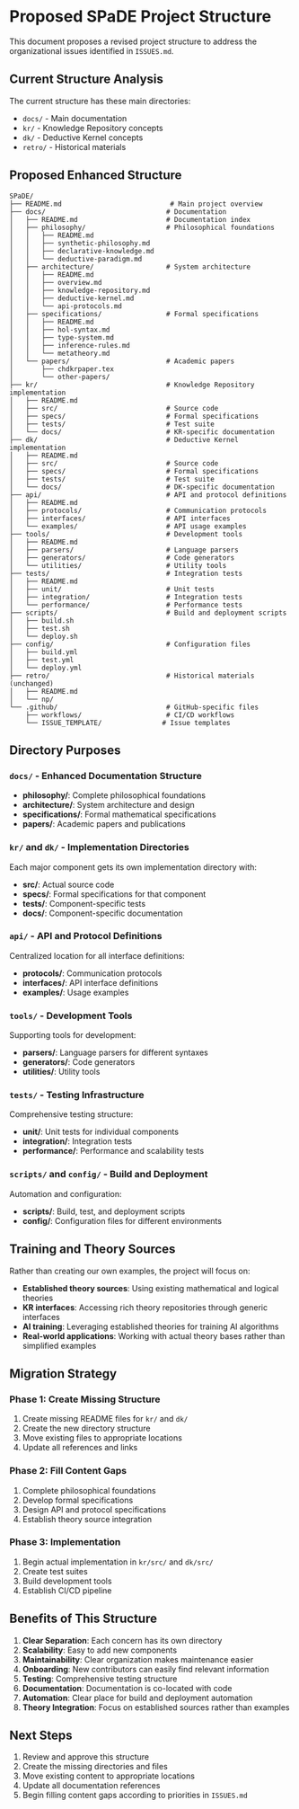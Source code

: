 # Proposed SPaDE Project Structure

This document proposes a revised project structure to address the organizational issues identified in `ISSUES.md`.

## Current Structure Analysis

The current structure has these main directories:
- `docs/` - Main documentation
- `kr/` - Knowledge Repository concepts
- `dk/` - Deductive Kernel concepts  
- `retro/` - Historical materials

## Proposed Enhanced Structure

```
SPaDE/
├── README.md                           # Main project overview
├── docs/                              # Documentation
│   ├── README.md                      # Documentation index
│   ├── philosophy/                    # Philosophical foundations
│   │   ├── README.md
│   │   ├── synthetic-philosophy.md
│   │   ├── declarative-knowledge.md
│   │   └── deductive-paradigm.md
│   ├── architecture/                  # System architecture
│   │   ├── README.md
│   │   ├── overview.md
│   │   ├── knowledge-repository.md
│   │   ├── deductive-kernel.md
│   │   └── api-protocols.md
│   ├── specifications/                # Formal specifications
│   │   ├── README.md
│   │   ├── hol-syntax.md
│   │   ├── type-system.md
│   │   ├── inference-rules.md
│   │   └── metatheory.md
│   └── papers/                        # Academic papers
│       ├── chdkrpaper.tex
│       └── other-papers/
├── kr/                                # Knowledge Repository implementation
│   ├── README.md
│   ├── src/                           # Source code
│   ├── specs/                         # Formal specifications
│   ├── tests/                         # Test suite
│   └── docs/                          # KR-specific documentation
├── dk/                                # Deductive Kernel implementation
│   ├── README.md
│   ├── src/                           # Source code
│   ├── specs/                         # Formal specifications
│   ├── tests/                         # Test suite
│   └── docs/                          # DK-specific documentation
├── api/                               # API and protocol definitions
│   ├── README.md
│   ├── protocols/                     # Communication protocols
│   ├── interfaces/                    # API interfaces
│   └── examples/                      # API usage examples
├── tools/                             # Development tools
│   ├── README.md
│   ├── parsers/                       # Language parsers
│   ├── generators/                    # Code generators
│   └── utilities/                     # Utility tools
├── tests/                             # Integration tests
│   ├── README.md
│   ├── unit/                          # Unit tests
│   ├── integration/                   # Integration tests
│   └── performance/                   # Performance tests
├── scripts/                           # Build and deployment scripts
│   ├── build.sh
│   ├── test.sh
│   └── deploy.sh
├── config/                            # Configuration files
│   ├── build.yml
│   ├── test.yml
│   └── deploy.yml
├── retro/                             # Historical materials (unchanged)
│   ├── README.md
│   └── np/
└── .github/                           # GitHub-specific files
    ├── workflows/                     # CI/CD workflows
    └── ISSUE_TEMPLATE/               # Issue templates
```

## Directory Purposes

### `docs/` - Enhanced Documentation Structure
- **philosophy/**: Complete philosophical foundations
- **architecture/**: System architecture and design
- **specifications/**: Formal mathematical specifications
- **papers/**: Academic papers and publications

### `kr/` and `dk/` - Implementation Directories
Each major component gets its own implementation directory with:
- **src/**: Actual source code
- **specs/**: Formal specifications for that component
- **tests/**: Component-specific tests
- **docs/**: Component-specific documentation

### `api/` - API and Protocol Definitions
Centralized location for all interface definitions:
- **protocols/**: Communication protocols
- **interfaces/**: API interface definitions
- **examples/**: Usage examples

### `tools/` - Development Tools
Supporting tools for development:
- **parsers/**: Language parsers for different syntaxes
- **generators/**: Code generators
- **utilities/**: Utility tools

### `tests/` - Testing Infrastructure
Comprehensive testing structure:
- **unit/**: Unit tests for individual components
- **integration/**: Integration tests
- **performance/**: Performance and scalability tests

### `scripts/` and `config/` - Build and Deployment
Automation and configuration:
- **scripts/**: Build, test, and deployment scripts
- **config/**: Configuration files for different environments

## Training and Theory Sources

Rather than creating our own examples, the project will focus on:
- **Established theory sources**: Using existing mathematical and logical theories
- **KR interfaces**: Accessing rich theory repositories through generic interfaces
- **AI training**: Leveraging established theories for training AI algorithms
- **Real-world applications**: Working with actual theory bases rather than simplified examples

## Migration Strategy

### Phase 1: Create Missing Structure
1. Create missing README files for `kr/` and `dk/`
2. Create the new directory structure
3. Move existing files to appropriate locations
4. Update all references and links

### Phase 2: Fill Content Gaps
1. Complete philosophical foundations
2. Develop formal specifications
3. Design API and protocol specifications
4. Establish theory source integration

### Phase 3: Implementation
1. Begin actual implementation in `kr/src/` and `dk/src/`
2. Create test suites
3. Build development tools
4. Establish CI/CD pipeline

## Benefits of This Structure

1. **Clear Separation**: Each concern has its own directory
2. **Scalability**: Easy to add new components
3. **Maintainability**: Clear organization makes maintenance easier
4. **Onboarding**: New contributors can easily find relevant information
5. **Testing**: Comprehensive testing structure
6. **Documentation**: Documentation is co-located with code
7. **Automation**: Clear place for build and deployment automation
8. **Theory Integration**: Focus on established sources rather than examples

## Next Steps

1. Review and approve this structure
2. Create the missing directories and files
3. Move existing content to appropriate locations
4. Update all documentation references
5. Begin filling content gaps according to priorities in `ISSUES.md` 